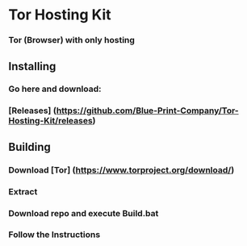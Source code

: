 # Tor Hosting Kit
### Tor (Browser) with only hosting
## Installing
### Go here and download:
### [Releases] (https://github.com/Blue-Print-Company/Tor-Hosting-Kit/releases)
## Building
### Download [Tor] (https://www.torproject.org/download/)
### Extract
### Download repo and execute Build.bat
### Follow the Instructions
